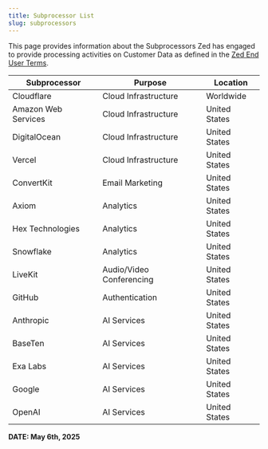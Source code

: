 ```yaml
---
title: Subprocessor List
slug: subprocessors
---
```


This page provides information about the Subprocessors Zed has engaged to provide processing activities on Customer Data as defined in the [Zed End User Terms](https://zed.dev/terms).

| Subprocessor        | Purpose                  | Location      |
| ------------------- | ------------------------ | ------------- |
| Cloudflare          | Cloud Infrastructure     | Worldwide     |
| Amazon Web Services | Cloud Infrastructure     | United States |
| DigitalOcean        | Cloud Infrastructure     | United States |
| Vercel              | Cloud Infrastructure     | United States |
| ConvertKit          | Email Marketing          | United States |
| Axiom               | Analytics                | United States |
| Hex Technologies    | Analytics                | United States |
| Snowflake           | Analytics                | United States |
| LiveKit             | Audio/Video Conferencing | United States |
| GitHub              | Authentication           | United States |
| Anthropic           | AI Services              | United States |
| BaseTen             | AI Services              | United States |
| Exa Labs            | AI Services              | United States |
| Google              | AI Services              | United States |
| OpenAI              | AI Services              | United States |

**DATE: May 6th, 2025**
